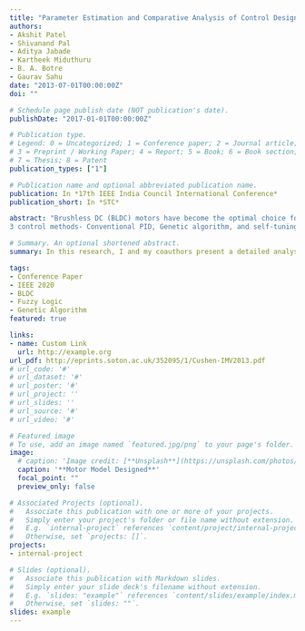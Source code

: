 ```yaml
---
title: "Parameter Estimation and Comparative Analysis of Control Design Techniques for BLDC Hub Motor"
authors:
- Akshit Patel
- Shivanand Pal
- Aditya Jabade
- Kartheek Miduthuru
- B. A. Botre
- Gaurav Sahu
date: "2013-07-01T00:00:00Z"
doi: ""

# Schedule page publish date (NOT publication's date).
publishDate: "2017-01-01T00:00:00Z"

# Publication type.
# Legend: 0 = Uncategorized; 1 = Conference paper; 2 = Journal article;
# 3 = Preprint / Working Paper; 4 = Report; 5 = Book; 6 = Book section;
# 7 = Thesis; 8 = Patent
publication_types: ["1"]

# Publication name and optional abbreviated publication name.
publication: In *17th IEEE India Council International Conference*
publication_short: In *STC*

abstract: "Brushless DC (BLDC) motors have become the optimal choice for high-precision controller implementation in industrial applications. This paper presents a detailed analysis of a hub BLDC motor used in low power electric vehicles right from parameter estimation to the implementation of speed control techniques. The parameter estimation is followed by the development of the mathematical model of the BLDC motor. The conventional PID technique and the genetic algorithm-based tuning are applied to the mathematical model. Further physical model of the motor is constructed and simulated for broadly
3 control methods- Conventional PID, Genetic algorithm, and self-tuning Fuzzy logic method. The purpose of the research is to provide a comparative analysis of these control strategies and to identify the optimal one for speed-control of the BLDC hub motor. Results show that the proposed, adaptive Fuzzy logic technique is the best control design for practical implementation."

# Summary. An optional shortened abstract.
summary: In this research, I and my coauthors present a detailed analysis of BLDC-hub motor. The main purpose of this is to provide a comprehensive comparison of conventional, genetic algorithm and self-tuning fuzzy logic PID methods for motor control design.

tags:
- Conference Paper
- IEEE 2020
- BLDC   
- Fuzzy Logic
- Genetic Algorithm
featured: true

links:
- name: Custom Link
  url: http://example.org
url_pdf: http://eprints.soton.ac.uk/352095/1/Cushen-IMV2013.pdf
# url_code: '#'
# url_dataset: '#'
# url_poster: '#'
# url_project: ''
# url_slides: ''
# url_source: '#'
# url_video: '#'

# Featured image
# To use, add an image named `featured.jpg/png` to your page's folder. 
image:
  # caption: 'Image credit: [**Unsplash**](https://unsplash.com/photos/pLCdAaMFLTE)'
  caption: '**Motor Model Designed**'
  focal_point: ""
  preview_only: false

# Associated Projects (optional).
#   Associate this publication with one or more of your projects.
#   Simply enter your project's folder or file name without extension.
#   E.g. `internal-project` references `content/project/internal-project/index.md`.
#   Otherwise, set `projects: []`.
projects:
- internal-project

# Slides (optional).
#   Associate this publication with Markdown slides.
#   Simply enter your slide deck's filename without extension.
#   E.g. `slides: "example"` references `content/slides/example/index.md`.
#   Otherwise, set `slides: ""`.
slides: example
---
```

<!-- 
{{% alert note %}}
Click the *Cite* button above to demo the feature to enable visitors to import publication metadata into their reference management software.
{{% /alert %}}

{{% alert note %}}
Click the *Slides* button above to demo Academic's Markdown slides feature.
{{% /alert %}}

Supplementary notes can be added here, including [code and math](https://sourcethemes.com/academic/docs/writing-markdown-latex/). -->

